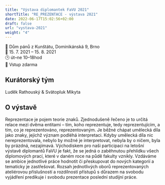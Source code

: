 ```yaml
---
title: "Výstava diplomantek FaVU 2021"
shortTitle: "RE_PREZENTACE - výstava 2021"
date: 2022-06-17T15:02:56+02:00
draft: false
url: "vystava-2021"
weight: "4"
---
```

📍 Dům pánů z Kunštátu, Dominikánská 9, Brno  
📅 15. 7. 2021 – 15. 8. 2021  
🕒 út–ne 10–18hod  
🎫 Vstup zdarma  

## Kurátorský tým
Luděk Rathouský & Svätopluk Mikyta

## O výstavě
Reprezentace je pojem teorie znaků. Zjednodušeně řečeno je to určitá relace mezi dvěma entitami – tím, koho reprezentuje, tedy reprezentujícím, a tím, co je reprezentováno, reprezentovaným. Je běžné chápat umělecká díla jako znaky, jejichž význam podléhá interpretaci. Kdyby umělecká díla nic nereprezentovala, nebylo by možné je interpretovat, nebyla by o ničem, byla by prázdná, nezajímavá. Východiskem pro naši participaci na letošní výstavě diplomantů FaVU je fakt, že se jedná o zaběhnutou přehlídku všech diplomových prací, které v daném roce na půdě fakulty vznikly. Vzdáváme se ambice jednotlivé práce hodnotit či přeskupovat do nových kategorií a tematicky je zastřešovat. Rozsah jednotlivých oborů reprezentovaných ateliérovou příslušností a rozdílností přístupů s důrazem na svobodu vyjádření predikuje i svobodu prezentace poslední studijní práce.
